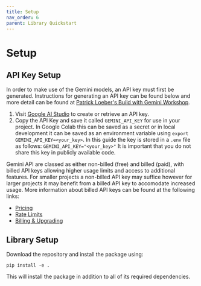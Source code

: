 ```yaml
---
title: Setup
nav_order: 6
parent: Library Quickstart
---
```


# Setup

## API Key Setup

In order to make use of the Gemini models, an API key must first be generated. Instructions for generating an API key can be found below and more detail can be found at [Patrick Loeber's Build with Gemini Workshop](https://github.com/patrickloeber/workshop-build-with-gemini/tree/main).

1. Visit [Google AI Studio](https://aistudio.google.com/apikey) to create or retrieve an API key.
2. Copy the API Key and save it called `GEMINI_API_KEY` for use in your project. In Google Colab this can be saved as a secret or in local development it can be saved as an environment variable using `export GEMINI_API_KEY=<your_key>`. In this guide the key is stored in a `.env` file as follows:
`GEMINI_API_KEY="<your_key>"`
It is important that you do not share this key in publicly available code.

Gemini API are classed as either non-billed (free) and billed (paid), with billed API keys allowing higher usage limits and access to additional features. For smaller projects a non-billed API key may suffice however for larger projects it may benefit from a billed API key to accomodate increased usage. More information about billed API keys can be found at the following links:
- [Pricing](https://ai.google.dev/gemini-api/docs/pricing)
- [Rate Limits](https://ai.google.dev/gemini-api/docs/rate-limits)
- [Billing & Upgrading](https://ai.google.dev/gemini-api/docs/billing)

## Library Setup

Download the repository and install the package using:
```
pip install -e .
```
This will install the package in addition to all of its required dependencies.

